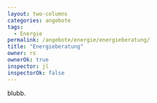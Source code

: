 ```yaml
---
layout: two-columns
categories: angebote
tags:
  - Energie
permalink: /angebote/energie/energieberatung/
title: "Energieberatung"
owner: rs
ownerOk: true
inspector: jl
inspectorOk: false
---
```


blubb.